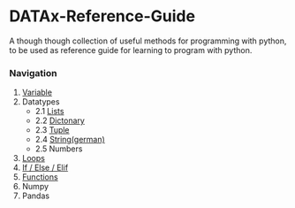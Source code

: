 # DATAx-Reference-Guide
A though though collection of useful methods for programming with python, to be used as reference guide for learning to program with python. 

### Navigation
1. [Variable](https://github.com/DATAx2020/DATAx-Reference-Guide/blob/master/variables_en.ipynb)
2. Datatypes
    * 2.1 [Lists](https://github.com/DATAx2020/DATAx-Reference-Guide/blob/master/lists_eng.ipynb)
    * 2.2 [Dictonary](https://github.com/DATAx2020/DATAx-Reference-Guide/blob/master/dictonary_eng.ipynb)
    * 2.3 [Tuple](https://github.com/DATAx2020/DATAx-Reference-Guide/blob/master/tuples_eng.ipynb)
    * 2.4 [String(german)](https://github.com/DATAx2020/DATAx-Reference-Guide/blob/master/string_de.ipynb)
    * 2.5 Numbers
3. [Loops](https://github.com/DATAx2020/DATAx-Reference-Guide/blob/master/loops_eng.ipynb)
4. [If / Else / Elif](https://github.com/DATAx2020/DATAx-Reference-Guide/blob/master/If%20Else%20Elif%20Operators%20eng.ipynb)
5. [Functions](https://github.com/DATAx2020/DATAx-Reference-Guide/blob/master/functions_eng.ipynb)
6. Numpy
7. Pandas
